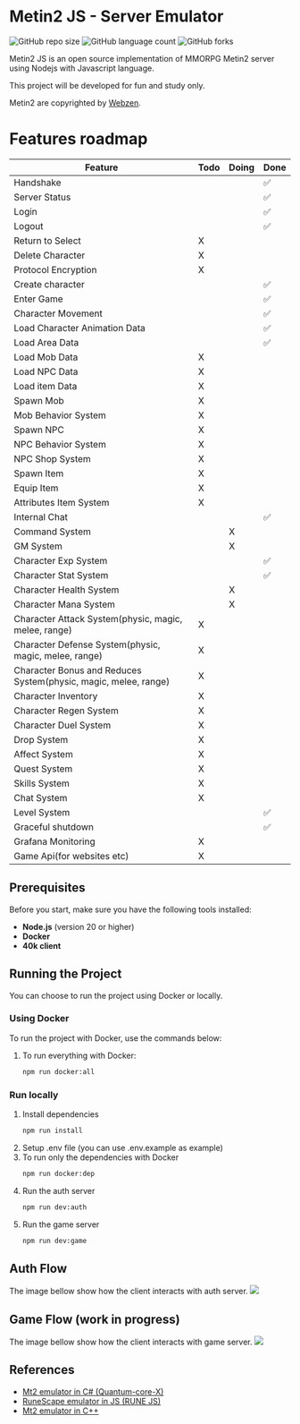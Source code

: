 # Metin2 JS - Server Emulator

![GitHub repo size](https://img.shields.io/github/repo-size/willianmarquess/mt2-server-javascript?style=for-the-badge)
![GitHub language count](https://img.shields.io/github/languages/count/willianmarquess/mt2-server-javascript?style=for-the-badge)
![GitHub forks](https://img.shields.io/github/forks/willianmarquess/mt2-server-javascript?style=for-the-badge)

Metin2 JS is an open source implementation of MMORPG Metin2 server using Nodejs with Javascript language.

This project will be developed for fun and study only.

Metin2 are copyrighted by [Webzen](http://webzen.com/ "Webzen").

# Features roadmap

| Feature          | Todo | Doing | Done |
|------------------|------|-------|------|
| Handshake |      |       | ✅    |
| Server Status |      |       | ✅    |
| Login |      |       | ✅    |
| Logout    |      |       | ✅    |
| Return to Select    | X    |       |      |
| Delete Character    | X    |       |      |
| Protocol Encryption   | X    |       |      |
| Create character  |      |       | ✅    |
| Enter Game    |      |       | ✅   |
| Character Movement    |      |       | ✅    |
| Load Character Animation Data    |      |       | ✅    |
| Load Area Data    |      |       | ✅    |
| Load Mob Data    | X    |       |      |
| Load NPC Data    | X    |       |      |
| Load item Data    | X    |       |      |
| Spawn Mob    | X    |       |      |
| Mob Behavior System    | X    |       |      |
| Spawn NPC    | X    |       |      |
| NPC Behavior System    | X    |       |      |
| NPC Shop System    | X    |       |      |
| Spawn Item    | X    |       |      |
| Equip Item    | X    |       |      |
| Attributes Item System    | X    |       |      |
| Internal Chat    |      |       | ✅    |
| Command System    |      | X     |      |
| GM System    |      | X     |      |
| Character Exp System    |      |       | ✅    |
| Character Stat System    |      |       | ✅    |
| Character Health System    |      | X     |      |
| Character Mana System    |      | X     |      |
| Character Attack System(physic, magic, melee, range)    | X    |       |      |
| Character Defense System(physic, magic, melee, range)    | X    |       |      |
| Character Bonus and Reduces System(physic, magic, melee, range)    | X    |       |      |
| Character Inventory    | X    |       |      |
| Character Regen System    | X    |       |      |
| Character Duel System   | X    |       |      |
| Drop System   | X    |       |      |
| Affect System   | X    |       |      |
| Quest System   | X    |       |      |
| Skills System   | X    |       |      |
| Chat System   | X    |       |      |
| Level System   |      |       | ✅    |
| Graceful shutdown   |      |       | ✅    |
| Grafana Monitoring   | X   |       |      |
| Game Api(for websites etc)   | X   |       |      |

## Prerequisites

Before you start, make sure you have the following tools installed:

- **Node.js** (version 20 or higher)
- **Docker**
- **40k client**

## Running the Project

You can choose to run the project using Docker or locally.

### Using Docker

To run the project with Docker, use the commands below:

1. To run everything with Docker:
   ```bash
   npm run docker:all

### Run locally

1. Install dependencies
    ```bash
    npm run install
2. Setup .env file (you can use .env.example as example)
3. To run only the dependencies with Docker
    ```bash
    npm run docker:dep
4. Run the auth server
    ```bash
    npm run dev:auth
5. Run the game server
    ```bash
    npm run dev:game

## Auth Flow
The image bellow show how the client interacts with auth server.
![](https://github.com/willianmarquess/mt2-server-javascript/blob/master/docs/images/mt2-auth-server.drawio.png)

## Game Flow (work in progress)
The image bellow show how the client interacts with game server.
![](https://github.com/willianmarquess/mt2-server-javascript/blob/master/docs/images/mt2-game-server.drawio.png)

## References

- [Mt2 emulator in C# (Quantum-core-X)](https://github.com/MeikelLP/quantum-core-x)
- [RuneScape emulator in JS (RUNE JS)](https://github.com/runejs/server)
- [Mt2 emulator in C++](https://github.com/cCorax2/Source_code)

